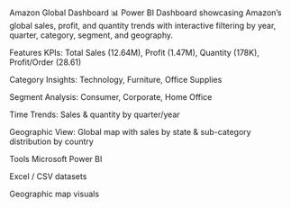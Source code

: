 Amazon Global Dashboard
📊 Power BI Dashboard showcasing Amazon’s global sales, profit, and quantity trends with interactive filtering by year, quarter, category, segment, and geography.

Features
KPIs: Total Sales (12.64M), Profit (1.47M), Quantity (178K), Profit/Order (28.61)

Category Insights: Technology, Furniture, Office Supplies

Segment Analysis: Consumer, Corporate, Home Office

Time Trends: Sales & quantity by quarter/year

Geographic View: Global map with sales by state & sub-category distribution by country

Tools
Microsoft Power BI

Excel / CSV datasets

Geographic map visuals
